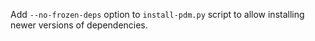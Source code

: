 Add `--no-frozen-deps` option to `install-pdm.py` script to allow installing newer versions of dependencies.
